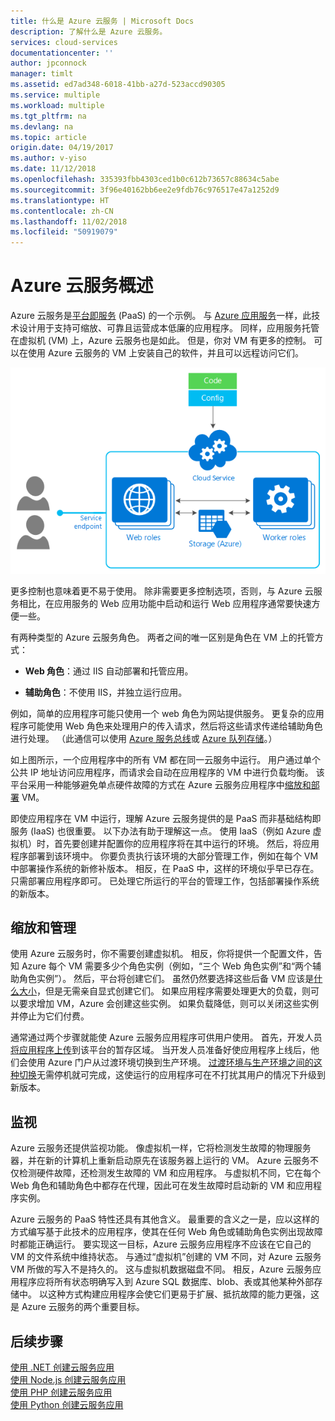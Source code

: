 ```yaml
---
title: 什么是 Azure 云服务 | Microsoft Docs
description: 了解什么是 Azure 云服务。
services: cloud-services
documentationcenter: ''
author: jpconnock
manager: timlt
ms.assetid: ed7ad348-6018-41bb-a27d-523accd90305
ms.service: multiple
ms.workload: multiple
ms.tgt_pltfrm: na
ms.devlang: na
ms.topic: article
origin.date: 04/19/2017
ms.author: v-yiso
ms.date: 11/12/2018
ms.openlocfilehash: 335393fbb4303ced1b0c612b73657c88634c5abe
ms.sourcegitcommit: 3f96e40162bb6ee2e9fdb76c976517e47a1252d9
ms.translationtype: HT
ms.contentlocale: zh-CN
ms.lasthandoff: 11/02/2018
ms.locfileid: "50919079"
---
```

# <a name="overview-of-azure-cloud-services"></a>Azure 云服务概述
Azure 云服务是[平台即服务](https://azure.microsoft.com/overview/what-is-paas/) (PaaS) 的一个示例。 与 [Azure 应用服务](../app-service/app-service-web-overview.md)一样，此技术设计用于支持可缩放、可靠且运营成本低廉的应用程序。 同样，应用服务托管在虚拟机 (VM) 上，Azure 云服务也是如此。 但是，你对 VM 有更多的控制。 可以在使用 Azure 云服务的 VM 上安装自己的软件，并且可以远程访问它们。

![Azure 云服务关系图](./media/cloud-services-choose-me/diagram.png)

更多控制也意味着更不易于使用。 除非需要更多控制选项，否则，与 Azure 云服务相比，在应用服务的 Web 应用功能中启动和运行 Web 应用程序通常要快速方便一些。

有两种类型的 Azure 云服务角色。 两者之间的唯一区别是角色在 VM 上的托管方式：

* **Web 角色**：通过 IIS 自动部署和托管应用。

* **辅助角色**：不使用 IIS，并独立运行应用。

例如，简单的应用程序可能只使用一个 web 角色为网站提供服务。 更复杂的应用程序可能使用 Web 角色来处理用户的传入请求，然后将这些请求传递给辅助角色进行处理。 （此通信可以使用 [Azure 服务总线](../service-bus-messaging/service-bus-messaging-overview.md)或 [Azure 队列存储](../storage/common/storage-introduction.md)。）

如上图所示，一个应用程序中的所有 VM 都在同一云服务中运行。 用户通过单个公共 IP 地址访问应用程序，而请求会自动在应用程序的 VM 中进行负载均衡。 该平台采用一种能够避免单点硬件故障的方式在 Azure 云服务应用程序中[缩放和部署](cloud-services-how-to-scale-portal.md) VM。

即使应用程序在 VM 中运行，理解 Azure 云服务提供的是 PaaS 而非基础结构即服务 (IaaS) 也很重要。 以下办法有助于理解这一点。 使用 IaaS（例如 Azure 虚拟机）时，首先要创建并配置你的应用程序将在其中运行的环境。 然后，将应用程序部署到该环境中。 你要负责执行该环境的大部分管理工作，例如在每个 VM 中部署操作系统的新修补版本。 相反，在 PaaS 中，这样的环境似乎早已存在。 只需部署应用程序即可。 已处理它所运行的平台的管理工作，包括部署操作系统的新版本。

## <a name="scaling-and-management"></a>缩放和管理
使用 Azure 云服务时，你不需要创建虚拟机。 相反，你将提供一个配置文件，告知 Azure 每个 VM 需要多少个角色实例（例如，“三个 Web 角色实例”和“两个辅助角色实例”）。 然后，平台将创建它们。 虽然仍然要选择这些后备 VM 应该是[什么大小](cloud-services-sizes-specs.md)，但是无需亲自显式创建它们。 如果应用程序需要处理更大的负载，则可以要求增加 VM，Azure 会创建这些实例。 如果负载降低，则可以关闭这些实例并停止为它们付费。

通常通过两个步骤就能使 Azure 云服务应用程序可供用户使用。 首先，开发人员[将应用程序上传](cloud-services-how-to-create-deploy-portal.md)到该平台的暂存区域。 当开发人员准备好使应用程序上线后，他们会使用 Azure 门户从过渡环境切换到生产环境。 [过渡环境与生产环境之间的这种切换](cloud-services-how-to-manage-portal.md#swap-deployments-to-promote-a-staged-deployment-to-production)无需停机就可完成，这使运行的应用程序可在不打扰其用户的情况下升级到新版本。

## <a name="monitoring"></a>监视
Azure 云服务还提供监视功能。 像虚拟机一样，它将检测发生故障的物理服务器，并在新的计算机上重新启动原先在该服务器上运行的 VM。 Azure 云服务不仅检测硬件故障，还检测发生故障的 VM 和应用程序。 与虚拟机不同，它在每个 Web 角色和辅助角色中都存在代理，因此可在发生故障时启动新的 VM 和应用程序实例。

Azure 云服务的 PaaS 特性还具有其他含义。 最重要的含义之一是，应以这样的方式编写基于此技术的应用程序，使其在任何 Web 角色或辅助角色实例出现故障时都能正确运行。 要实现这一目标，Azure 云服务应用程序不应该在它自己的 VM 的文件系统中维持状态。 与通过“虚拟机”创建的 VM 不同，对 Azure 云服务 VM 所做的写入不是持久的。 这与虚拟机数据磁盘不同。 相反，Azure 云服务应用程序应将所有状态明确写入到 Azure SQL 数据库、blob、表或其他某种外部存储中。 以这种方式构建应用程序会使它们更易于扩展、抵抗故障的能力更强，这是 Azure 云服务的两个重要目标。

## <a name="next-steps"></a>后续步骤
[使用 .NET 创建云服务应用](./cloud-services-dotnet-get-started.md)  
[使用 Node.js 创建云服务应用](./cloud-services-nodejs-develop-deploy-app.md)  
[使用 PHP 创建云服务应用](../cloud-services-php-create-web-role.md)  
[使用 Python 创建云服务应用](./cloud-services-python-ptvs.md)